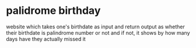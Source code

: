 # palidrome birthday
 website which takes one's birthdate as input and return output as whether their birthdate is palindrome number or not and if not, it shows by how many days have they actually missed it
